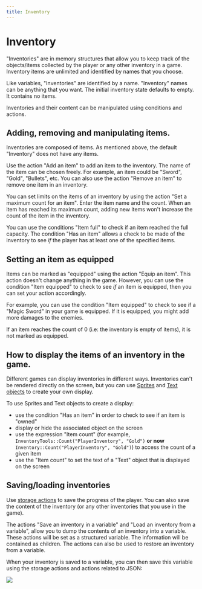 ```yaml
---
title: Inventory
---
```

# Inventory

"Inventories" are in memory structures that allow you to keep track of the objects/items collected by the player or any other inventory in a game. Inventory items are unlimited and identified by names that you choose.

Like variables, "Inventories" are identified by a name. "Inventory" names can be anything that you want. The initial inventory state defaults to empty. It contains no items.

Inventories and their content can be manipulated using conditions and actions.

## Adding, removing and manipulating items.

Inventories are composed of items. As mentioned above, the default "Inventory" does not have any items.

Use the action "Add an item" to add an item to the inventory. The name of the item can be chosen freely. For example, an item could be "Sword", "Gold", "Bullets", etc.
You can also use the action "Remove an item" to remove one item in an inventory.

You can set limits on the items of an inventory by using the action "Set a maximum count for an item". Enter the item name and the count. When an item has reached its maximum count, adding new items won't increase the count of the item in the inventory.

You can use the conditions "Item full" to check if an item reached the full capacity. The condition "Has an item" allows a check to be made of the inventory to see _if_ the player has at least one of the specified items.

## Setting an item as equipped

Items can be marked as "equipped" using the action "Equip an item". This action doesn't change anything in the game. However, you can use the condition "Item equipped" to check to see _if_ an item is equipped, then you can set your action accordingly.

For example, you can use the condition "Item equipped" to check to see if a "Magic Sword" in your game is equipped. If it is equipped,  you might add more damages to the enemies.

If an item reaches the count of 0 (i.e: the inventory is empty of items), it is not marked as equipped.

## How to display the items of an inventory in the game. 

Different games can display inventories in different ways. Inventories can't be rendered directly on the screen, but you can use [Sprites](/gdevelop5/objects/sprite) and [Text objects](/gdevelop5/objects/text) to create your own display.

To use Sprites and Text objects to create a display: 

  - use the condition "Has an item" in order to check to see if an item is "owned"
  - display or hide the associated object on the screen 
  - use the expression "Item count" (for example, `InventoryTools::Count("PlayerInventory", "Gold")` **or now** `Inventory::Count("PlayerInventory", "Gold")`) to access the count of a given item 
  - use the "Item count" to set the text of a "Text" object that is displayed on the screen

## Saving/loading inventories

Use [storage actions](/gdevelop5/all-features/storage) to save the progress of the player. You can also save the content of the inventory (or any other inventories that you use in the game).

The actions "Save an inventory in a variable" and "Load an inventory from a variable", allow you to dump the contents of an inventory into a variable. These actions will be set as a structured variable. The information will be contained as children. The actions can also be used to restore an inventory from a variable.

When your inventory is saved to a variable, you can then save this variable using the storage actions and actions related to JSON: 

![](/gdevelop5/all-features/inventory-serialization.png)